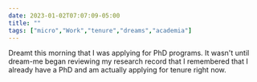 ---date: 2023-01-02T07:07:09-05:00title: ""tags: ["micro","Work","tenure","dreams","academia"]---Dreamt this morning that I was applying for PhD programs. It wasn't until dream-me began reviewing my research record that I remembered that I already have a PhD and am actually applying for tenure right now.